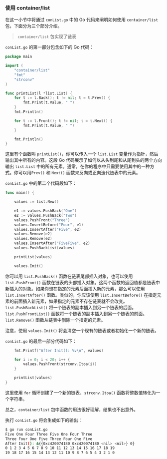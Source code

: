 ### 使用 container/list

在这一小节中将通过 `conList.go` 中的 Go 代码来阐明如何使用 `container/list` 包，下面分为三个部分介绍。

> `container/list` 包实现了链表

`conList.go` 的第一部分包含如下的 Go 代码：

```go
package main

import (
	"container/list"
	"fmt"
	"strconv"
)

func printList(l *list.List) {
	for t := l.Back(); t != nil; t = t.Prev() {
		fmt.Print(t.Value, " ")
	}
	fmt.Println()

	for t := l.Front(); t != nil; t = t.Next() {
		fmt.Print(t.Value, " ")
	}

	fmt.Println()
}
```

这里有个函数叫 `printList()`，你可以传入一个 `list.List` 变量作为指针，然后输出其中所有的内容。这段 Go 代码展示了如何以从头到尾和从尾到头的两个方向输出 `list.List` 中的所有元素。通常，在你的程序中只需要使用其中的一种方式。你可以用`Prev()` 和 `Next()` 函数来反向或正向迭代链表中的元素。

`conList.go` 中的第二个代码段如下：

```go
func main() {

	values := list.New()

	e1 := values.PushBack("One")
	e2 := values.PushBack("Two")
	values.PushFront("Three")
	values.InsertBefore("Four", e1)
	values.InsertAfter("Five", e2)
	values.Remove(e2)
	values.Remove(e2)
	values.InsertAfter("FiveFive", e2)
	values.PushBackList(values)

	printList(values)

	values.Init()
```

你可以用 `list.PushBack()` 函数在链表尾部插入对象，也可以使用 `list.PushFront()` 函数在链表的头部插入对象。这两个函数的返回值都是链表中新插入的对象。如果你想在指定的元素后面插入新的元素，那么可以使用 `list.InsertAfter()` 函数。类似的，你应该使用 `list.InsertBefore()` 在指定元素的前面插入新元素，如果指定的元素不存在链表就不会改变。`list.PushBackList()` 将一个链表的副本插入到另一个链表的后面。`list.PushFrontList()` 函数将一个链表的副本插入到另一个链表的前面。`list.Remove()` 函数从链表中删除一个指定的元素。

注意，使用 `values.Init()` 将会清空一个现有的链表或者初始化一个新的链表。

`conList.go` 的最后一部分代码如下：

```go
	fmt.Printf("After Init(): %v\n", values)

	for i := 0; i < 20; i++ {
		values.PushFront(strconv.Itoa(i))
	}

	printList(values)
}
```

这里使用 `for` 循环创建了一个新的链表，`strconv.Itoa()` 函数将整数值转化为一个字符串。

总之，`container/list` 包中函数的用法很好理解，结果也不出意外。

执行 `conList.go` 将会生成如下的输出：

```sh
$ go run conList.go
Five One Four Three Five One Four Three 
Three Four One Five Three Four One Five 
After Init(): &{{0xc420074180 0xc420074180 <nil> <nil>} 0}
0 1 2 3 4 5 6 7 8 9 10 11 12 13 14 15 16 17 18 19 
19 18 17 16 15 14 13 12 11 10 9 8 7 6 5 4 3 2 1 0 
```